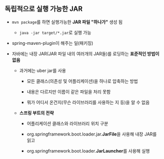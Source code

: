 ## 독립적으로 실행 가능한 JAR

- ```mvn package```를 하면 실행가능한 **JAR 파일 "하나가"** 생성 됨

  - ```java -jar target/*.jar```로 실행 가능

- spring-maven-plugin이 해주는 일(패키징)

- 자바에는 내장 JAR(JAR 파일 내의 여러개의 JAR들)를 로딩하는 **표준적인 방법이 없음**

  - 과거에는 uber jar를 사용
  
    - 모든 클래스(의존성 및 어플리케이션)을 하나로 압축하는 방법
    
    - 내용은 다르지만 이름이 같은 파일을 처리 못함
    
    - 뭐가 어디서 온건지(무슨 라이브러리를 사용하는 지 등)을 알 수 없음
    
  - **스프링 부트의 전략**
  
    - 어플리케이션 클래스와 라이브러리 위치 구분
    
    - org.springframework.boot.loader.jar.**JarFile**을 사용해 내장 JAR를 읽고
    
    - org.springframework.boot.loader.**JarLauncher**를 사용해 실행
